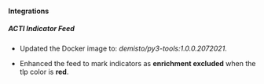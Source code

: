 
#### Integrations

##### ACTI Indicator Feed

- Updated the Docker image to: *demisto/py3-tools:1.0.0.2072021*.

- Enhanced the feed to mark indicators as **enrichment excluded** when the tlp color is **red**.
